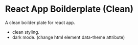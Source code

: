 # React App Boilderplate (Clean)

A clean boilder plate for react app.

- clean styling.
- dark mode. (change html element data-theme attribute)
